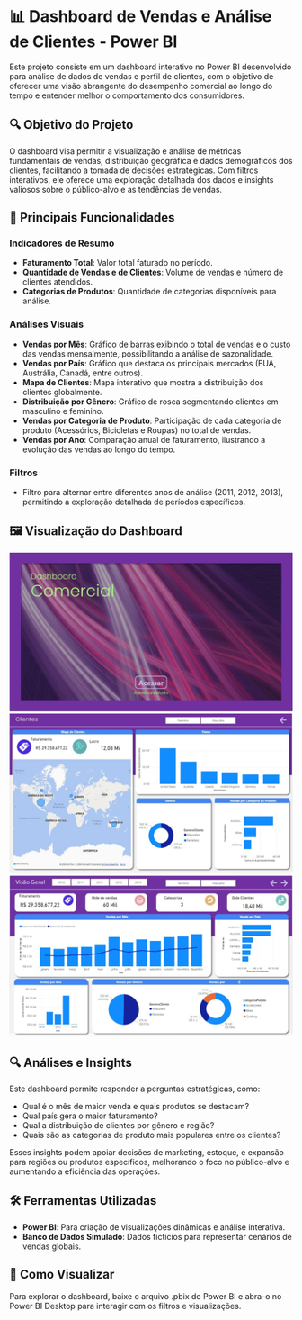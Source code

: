 # 📊 Dashboard de Vendas e Análise de Clientes - Power BI

Este projeto consiste em um dashboard interativo no Power BI desenvolvido para análise de dados de vendas e perfil de clientes, com o objetivo de oferecer uma visão abrangente do desempenho comercial ao longo do tempo e entender melhor o comportamento dos consumidores.

## 🔍 Objetivo do Projeto

O dashboard visa permitir a visualização e análise de métricas fundamentais de vendas, distribuição geográfica e dados demográficos dos clientes, facilitando a tomada de decisões estratégicas. Com filtros interativos, ele oferece uma exploração detalhada dos dados e insights valiosos sobre o público-alvo e as tendências de vendas.

## 🎯 Principais Funcionalidades

### Indicadores de Resumo
- **Faturamento Total**: Valor total faturado no período.
- **Quantidade de Vendas e de Clientes**: Volume de vendas e número de clientes atendidos.
- **Categorias de Produtos**: Quantidade de categorias disponíveis para análise.

### Análises Visuais
- **Vendas por Mês**: Gráfico de barras exibindo o total de vendas e o custo das vendas mensalmente, possibilitando a análise de sazonalidade.
- **Vendas por País**: Gráfico que destaca os principais mercados (EUA, Austrália, Canadá, entre outros).
- **Mapa de Clientes**: Mapa interativo que mostra a distribuição dos clientes globalmente.
- **Distribuição por Gênero**: Gráfico de rosca segmentando clientes em masculino e feminino.
- **Vendas por Categoria de Produto**: Participação de cada categoria de produto (Acessórios, Bicicletas e Roupas) no total de vendas.
- **Vendas por Ano**: Comparação anual de faturamento, ilustrando a evolução das vendas ao longo do tempo.

### Filtros
- Filtro para alternar entre diferentes anos de análise (2011, 2012, 2013), permitindo a exploração detalhada de períodos específicos.

## 🖼️ Visualização do Dashboard
![](https://github.com/Barrosepm/Dashboard-de-Vendas/blob/main/Home.JPG)
![](https://github.com/Barrosepm/Dashboard-de-Vendas/blob/main/Clientes.JPG)
![](https://github.com/Barrosepm/Dashboard-de-Vendas/blob/main/Vis%C3%A3o%20Geral.JPG)



## 🔍 Análises e Insights
Este dashboard permite responder a perguntas estratégicas, como:
- Qual é o mês de maior venda e quais produtos se destacam?
- Qual país gera o maior faturamento?
- Qual a distribuição de clientes por gênero e região?
- Quais são as categorias de produto mais populares entre os clientes?

Esses insights podem apoiar decisões de marketing, estoque, e expansão para regiões ou produtos específicos, melhorando o foco no público-alvo e aumentando a eficiência das operações.

## 🛠️ Ferramentas Utilizadas
- **Power BI**: Para criação de visualizações dinâmicas e análise interativa.
- **Banco de Dados Simulado**: Dados fictícios para representar cenários de vendas globais.

## 📌 Como Visualizar
Para explorar o dashboard, baixe o arquivo .pbix do Power BI e abra-o no Power BI Desktop para interagir com os filtros e visualizações.

